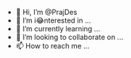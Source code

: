 - 👋 Hi, I’m @PrajDes
- 👀 I’m i😂nterested in ...
- 🌱 I’m currently learning ...
- 💞️ I’m looking to collaborate on ...
- 📫 How to reach me ...

<!---
PrajDes/PrajDes is a ✨ special ✨ repository because its `README.md` (this file) appears on your GitHub profile.
You can click the Preview link to take a look at your changes.
--->
